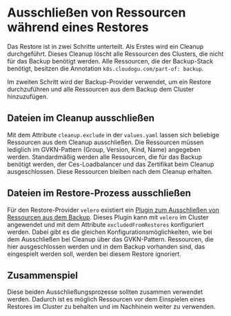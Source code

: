 # Ausschließen von Ressourcen während eines Restores

Das Restore ist in zwei Schritte unterteilt. Als Erstes wird ein Cleanup durchgeführt. Dieses Cleanup löscht alle 
Ressourcen des Clusters, die nicht für das Backup benötigt werden. Alle Ressourcen, die der Backup-Stack benötigt, 
besitzen die Annotation `k8s.cloudogu.com/part-of: backup`. 

Im zweiten Schritt wird der Backup-Provider verwendet, um ein Restore durchzuführen und alle Ressourcen aus dem 
Backup dem Cluster hinzuzufügen.

## Dateien im Cleanup ausschließen

Mit dem Attribute `cleanup.exclude` in der `values.yaml` lassen sich beliebige Ressourcen aus dem Cleanup ausschließen.
Die Ressourcen müssen lediglich im GVKN-Pattern (Group, Version, Kind, Name) angegeben werden. Standardmäßig werden 
alle Ressourcen, die für das Backup benötigt werden, der Ces-Loadbalancer und das Zertifikat beim Cleanup 
ausgeschlossen. Diese Ressourcen bleiben nach dem Cleanup erhalten.

## Dateien im Restore-Prozess ausschließen

Für den Restore-Provider `velero` existiert ein 
[Plugin zum Ausschließen von Ressourcen aus dem Backup](https://github.com/cloudogu/velero-plugin-for-restore-exclude/). 
Dieses Plugin kann mit `velero` im Cluster angewendet und mit dem Attribute 
`excludedFromRestores` konfiguriert werden. Dabei gibt es die gleichen Konfigurationsmöglichkeiten, wie bei dem 
Ausschließen bei Cleanup über das GVKN-Pattern. Ressourcen, die hier ausgeschlossen werden und in dem Backup 
vorhanden sind, das eingespielt werden soll, werden bei diesem Restore ignoriert.

## Zusammenspiel

Diese beiden Ausschließungsprozesse sollten zusammen verwendet werden. Dadurch ist es möglich Ressourcen
vor dem Einspielen eines Restores im Cluster zu behalten und im Nachhinein weiter zu verwenden.